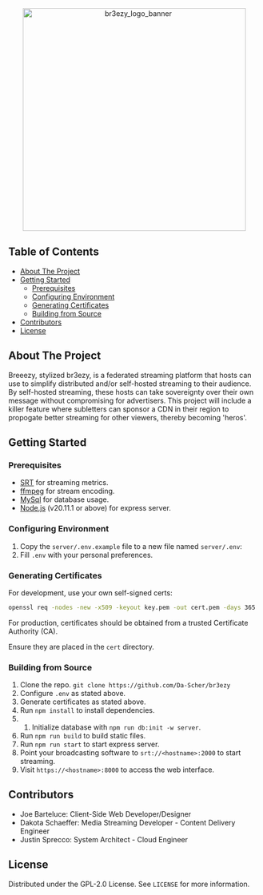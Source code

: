 <div align="center"><img width="446" alt="br3ezy_logo_banner" src="https://github.com/Da-Scher/br3ezy/assets/56631681/aa5fa554-0878-4b49-a094-453e85539427"></div>

## Table of Contents

<!--toc:start-->

- [About The Project](#about-the-project)
- [Getting Started](#getting-started)
  - [Prerequisites](#prerequisites)
  - [Configuring Environment](#configuring-environment)
  - [Generating Certificates](#generating-certificates)
  - [Building from Source](#building-from-source)
- [Contributors](#contributors)
- [License](#license)

<!--toc:end-->

<!-- ABOUT THE PROJECT -->

## About The Project

Breeezy, stylized br3ezy, is a federated streaming platform that hosts can use to simplify distributed and/or self-hosted streaming to their audience. By self-hosted streaming, these hosts can take sovereignty over their own message without compromising for advertisers. This project will include a killer feature where subletters can sponsor a CDN in their region to propogate better streaming for other viewers, thereby becoming 'heros'.

<!-- GETTING STARTED -->

## Getting Started

### Prerequisites

- [SRT](https://github.com/Haivision/srt) for streaming metrics.
- [ffmpeg](https://ffmpeg.org/download.html) for stream encoding.
- [MySql](https://dev.mysql.com/downloads/mysql/) for database usage.
- [Node.js](https://nodejs.org/en/download/) (v20.11.1 or above) for express server.

### Configuring Environment

1. Copy the `server/.env.example` file to a new file named `server/.env`:
2. Fill `.env` with your personal preferences.

### Generating Certificates

For development, use your own self-signed certs:

```bash
openssl req -nodes -new -x509 -keyout key.pem -out cert.pem -days 365
```

For production, certificates should be obtained from a trusted Certificate Authority (CA).

Ensure they are placed in the `cert` directory.

### Building from Source

1. Clone the repo. `git clone https://github.com/Da-Scher/br3ezy`
1. Configure `.env` as stated above.
1. Generate certificates as stated above.
1. Run `npm install` to install dependencies.
1. 1. Initialize database with `npm run db:init -w server`.
1. Run `npm run build` to build static files.
1. Run `npm run start` to start express server.
1. Point your broadcasting software to `srt://<hostname>:2000` to start streaming.
1. Visit `https://<hostname>:8000` to access the web interface.

<!-- CONTRIBUTORS -->

## Contributors

- Joe Barteluce: Client-Side Web Developer/Designer
- Dakota Schaeffer: Media Streaming Developer - Content Delivery Engineer
- Justin Sprecco: System Architect - Cloud Engineer

<!-- LICENSE -->

## License

Distributed under the GPL-2.0 License. See `LICENSE` for more information.
